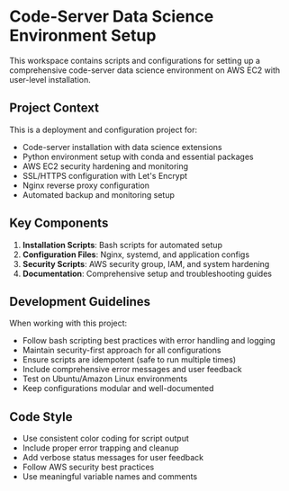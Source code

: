 <!-- Use this file to provide workspace-specific custom instructions to Copilot. For more details, visit https://code.visualstudio.com/docs/copilot/copilot-customization#_use-a-githubcopilotinstructionsmd-file -->

# Code-Server Data Science Environment Setup

This workspace contains scripts and configurations for setting up a comprehensive code-server data science environment on AWS EC2 with user-level installation.

## Project Context

This is a deployment and configuration project for:
- Code-server installation with data science extensions
- Python environment setup with conda and essential packages
- AWS EC2 security hardening and monitoring
- SSL/HTTPS configuration with Let's Encrypt
- Nginx reverse proxy configuration
- Automated backup and monitoring setup

## Key Components

1. **Installation Scripts**: Bash scripts for automated setup
2. **Configuration Files**: Nginx, systemd, and application configs
3. **Security Scripts**: AWS security group, IAM, and system hardening
4. **Documentation**: Comprehensive setup and troubleshooting guides

## Development Guidelines

When working with this project:
- Follow bash scripting best practices with error handling and logging
- Maintain security-first approach for all configurations
- Ensure scripts are idempotent (safe to run multiple times)
- Include comprehensive error messages and user feedback
- Test on Ubuntu/Amazon Linux environments
- Keep configurations modular and well-documented

## Code Style

- Use consistent color coding for script output
- Include proper error trapping and cleanup
- Add verbose status messages for user feedback
- Follow AWS security best practices
- Use meaningful variable names and comments
